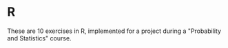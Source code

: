 # R
These are 10 exercises in R, implemented for a project during a "Probability and Statistics" course.
